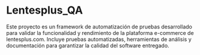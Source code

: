 # Lentesplus_QA
Este proyecto es un framework de automatización de pruebas desarrollado para validar la funcionalidad y rendimiento de la plataforma e-commerce de lentesplus.com. Incluye pruebas automatizadas, herramientas de análisis y documentación para garantizar la calidad del software entregado.
